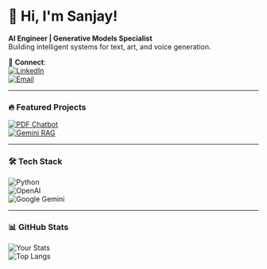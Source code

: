# 🚀 Hi, I'm Sanjay! 

**AI Engineer | Generative Models Specialist**  
Building intelligent systems for text, art, and voice generation.

🔗 **Connect**:  
[![LinkedIn](https://img.shields.io/badge/LinkedIn-0A66C2?logo=linkedin)](your-linkedin-url)  
[![Email](https://img.shields.io/badge/Email-EA4335?logo=gmail)](mailto:your-email@gmail.com)

---

### 🔥 Featured Projects
[![PDF Chatbot](https://github-readme-stats.vercel.app/api/pin/?username=Sanjay3739&repo=Conversation_chat_with_pdf_using_openAI&theme=dark)](https://github.com/Sanjay3739/Conversation_chat_with_pdf_using_openAI)  
[![Gemini RAG](https://github-readme-stats.vercel.app/api/pin/?username=Sanjay3739&repo=Seminar-RAG-Engine&theme=dark)](https://github.com/Sanjay3739/Seminar-RAG-Engine)

---

### 🛠️ Tech Stack  
![Python](https://img.shields.io/badge/Python-3776AB?logo=python)  
![OpenAI](https://img.shields.io/badge/OpenAI-412991?logo=openai)  
![Google Gemini](https://img.shields.io/badge/Gemini-4285F4?logo=google)  

---

### 📊 GitHub Stats  
![Your Stats](https://github-readme-stats.vercel.app/api?username=Sanjay3739&show_icons=true&theme=radical)  
![Top Langs](https://github-readme-stats.vercel.app/api/top-langs/?username=Sanjay3739&layout=compact&theme=radical)
